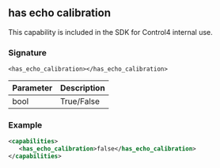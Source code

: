## has echo calibration

This capability is included in the SDK for Control4 internal use.

### Signature

`<has_echo_calibration></has_echo_calibration> `


| Parameter | Description |
| --- | --- |
| bool | True/False |


### Example

```xml
<capabilities>
   <has_echo_calibration>false</has_echo_calibration>
</capabilities>
```
